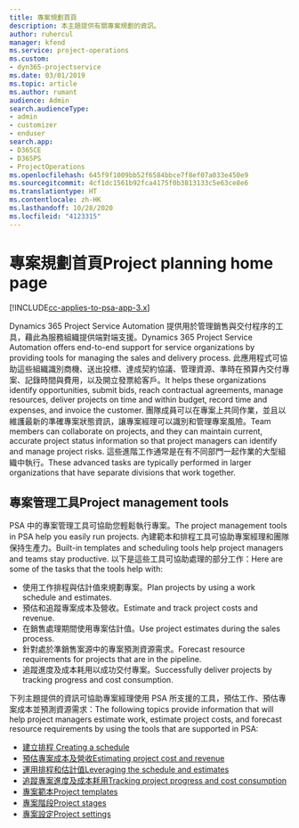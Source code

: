 ```yaml
---
title: 專案規劃首頁
description: 本主題提供有關專案規劃的資訊。
author: ruhercul
manager: kfend
ms.service: project-operations
ms.custom:
- dyn365-projectservice
ms.date: 03/01/2019
ms.topic: article
ms.author: rumant
audience: Admin
search.audienceType:
- admin
- customizer
- enduser
search.app:
- D365CE
- D365PS
- ProjectOperations
ms.openlocfilehash: 645f9f1009bb52f6584bbce7f8ef07a033e450e9
ms.sourcegitcommit: 4cf1dc1561b92fca4175f0b3813133c5e63ce8e6
ms.translationtype: HT
ms.contentlocale: zh-HK
ms.lasthandoff: 10/28/2020
ms.locfileid: "4123315"
---
```

# <a name="project-planning-home-page"></a><span data-ttu-id="10fa0-103">專案規劃首頁</span><span class="sxs-lookup"><span data-stu-id="10fa0-103">Project planning home page</span></span>

[!INCLUDE[cc-applies-to-psa-app-3.x](../includes/cc-applies-to-psa-app-3x.md)]

<span data-ttu-id="10fa0-104">Dynamics 365 Project Service Automation 提供用於管理銷售與交付程序的工具，藉此為服務組織提供端對端支援。</span><span class="sxs-lookup"><span data-stu-id="10fa0-104">Dynamics 365 Project Service Automation offers end-to-end support for service organizations by providing tools for managing the sales and delivery process.</span></span> <span data-ttu-id="10fa0-105">此應用程式可協助這些組織識別商機、送出投標、達成契約協議、管理資源、準時在預算內交付專案、記錄時間與費用，以及開立發票給客戶。</span><span class="sxs-lookup"><span data-stu-id="10fa0-105">It helps these organizations identify opportunities, submit bids, reach contractual agreements, manage resources, deliver projects on time and within budget, record time and expenses, and invoice the customer.</span></span> <span data-ttu-id="10fa0-106">團隊成員可以在專案上共同作業，並且以維護最新的準確專案狀態資訊，讓專案經理可以識別和管理專案風險。</span><span class="sxs-lookup"><span data-stu-id="10fa0-106">Team members can collaborate on projects, and they can maintain current, accurate project status information so that project managers can identify and manage project risks.</span></span> <span data-ttu-id="10fa0-107">這些進階工作通常是在有不同部門一起作業的大型組織中執行。</span><span class="sxs-lookup"><span data-stu-id="10fa0-107">These advanced tasks are typically performed in larger organizations that have separate divisions that work together.</span></span>

## <a name="project-management-tools"></a><span data-ttu-id="10fa0-108">專案管理工具</span><span class="sxs-lookup"><span data-stu-id="10fa0-108">Project management tools</span></span>

<span data-ttu-id="10fa0-109">PSA 中的專案管理工具可協助您輕鬆執行專案。</span><span class="sxs-lookup"><span data-stu-id="10fa0-109">The project management tools in PSA help you easily run projects.</span></span> <span data-ttu-id="10fa0-110">內建範本和排程工具可協助專案經理和團隊保持生產力。</span><span class="sxs-lookup"><span data-stu-id="10fa0-110">Built-in templates and scheduling tools help project managers and teams stay productive.</span></span> <span data-ttu-id="10fa0-111">以下是這些工具可協助處理的部分工作：</span><span class="sxs-lookup"><span data-stu-id="10fa0-111">Here are some of the tasks that the tools help with:</span></span>

- <span data-ttu-id="10fa0-112">使用工作排程與估計值來規劃專案。</span><span class="sxs-lookup"><span data-stu-id="10fa0-112">Plan projects by using a work schedule and estimates.</span></span>
- <span data-ttu-id="10fa0-113">預估和追蹤專案成本及營收。</span><span class="sxs-lookup"><span data-stu-id="10fa0-113">Estimate and track project costs and revenue.</span></span>
- <span data-ttu-id="10fa0-114">在銷售處理期間使用專案估計值。</span><span class="sxs-lookup"><span data-stu-id="10fa0-114">Use project estimates during the sales process.</span></span>
- <span data-ttu-id="10fa0-115">針對處於準銷售案源中的專案預測資源需求。</span><span class="sxs-lookup"><span data-stu-id="10fa0-115">Forecast resource requirements for projects that are in the pipeline.</span></span>
- <span data-ttu-id="10fa0-116">追蹤進度及成本耗用以成功交付專案。</span><span class="sxs-lookup"><span data-stu-id="10fa0-116">Successfully deliver projects by tracking progress and cost consumption.</span></span>

<span data-ttu-id="10fa0-117">下列主題提供的資訊可協助專案經理使用 PSA 所支援的工具，預估工作、預估專案成本並預測資源需求：</span><span class="sxs-lookup"><span data-stu-id="10fa0-117">The following topics provide information that will help project managers estimate work, estimate project costs, and forecast resource requirements by using the tools that are supported in PSA:</span></span>

- [<span data-ttu-id="10fa0-118">建立排程 </span><span class="sxs-lookup"><span data-stu-id="10fa0-118">Creating a schedule</span></span>](project-creating.md)
- [<span data-ttu-id="10fa0-119">預估專案成本及營收</span><span class="sxs-lookup"><span data-stu-id="10fa0-119">Estimating project cost and revenue</span></span>](project-estimating.md)
- [<span data-ttu-id="10fa0-120">運用排程和估計值</span><span class="sxs-lookup"><span data-stu-id="10fa0-120">Leveraging the schedule and estimates</span></span>](project-leveraging.md)
- [<span data-ttu-id="10fa0-121">追蹤專案進度及成本耗用</span><span class="sxs-lookup"><span data-stu-id="10fa0-121">Tracking project progress and cost consumption</span></span>](project-tracking.md)
- [<span data-ttu-id="10fa0-122">專案範本</span><span class="sxs-lookup"><span data-stu-id="10fa0-122">Project templates</span></span>](project-templates.md)
- [<span data-ttu-id="10fa0-123">專案階段</span><span class="sxs-lookup"><span data-stu-id="10fa0-123">Project stages</span></span>](project-stages.md)
- [<span data-ttu-id="10fa0-124">專案設定</span><span class="sxs-lookup"><span data-stu-id="10fa0-124">Project settings</span></span>](project-settings.md)
